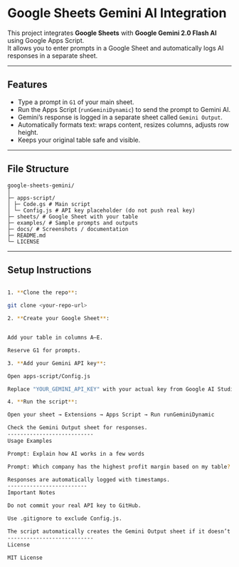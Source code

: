 # Google Sheets Gemini AI Integration

This project integrates **Google Sheets** with **Google Gemini 2.0 Flash AI** using Google Apps Script.  
It allows you to enter prompts in a Google Sheet and automatically logs AI responses in a separate sheet.

---

## **Features**
- Type a prompt in `G1` of your main sheet.
- Run the Apps Script (`runGeminiDynamic`) to send the prompt to Gemini AI.
- Gemini’s response is logged in a separate sheet called `Gemini Output`.
- Automatically formats text: wraps content, resizes columns, adjusts row height.
- Keeps your original table safe and visible.

---

## **File Structure**

```
google-sheets-gemini/
│
├─ apps-script/
│ ├─ Code.gs # Main script
│ └─ Config.js # API key placeholder (do not push real key)
├─ sheets/ # Google Sheet with your table
├─ examples/ # Sample prompts and outputs
├─ docs/ # Screenshots / documentation
├─ README.md
└─ LICENSE
```
---

## **Setup Instructions**
```bash

1. **Clone the repo**:

git clone <your-repo-url>

2. **Create your Google Sheet**:


Add your table in columns A–E.

Reserve G1 for prompts.

3. **Add your Gemini API key**:

Open apps-script/Config.js

Replace "YOUR_GEMINI_API_KEY" with your actual key from Google AI Studio.

4. **Run the script**:

Open your sheet → Extensions → Apps Script → Run runGeminiDynamic

Check the Gemini Output sheet for responses.
---------------------------
Usage Examples

Prompt: Explain how AI works in a few words

Prompt: Which company has the highest profit margin based on my table?

Responses are automatically logged with timestamps.
-------------------------
Important Notes

Do not commit your real API key to GitHub.

Use .gitignore to exclude Config.js.

The script automatically creates the Gemini Output sheet if it doesn’t exist.
---------------------------
License

MIT License

